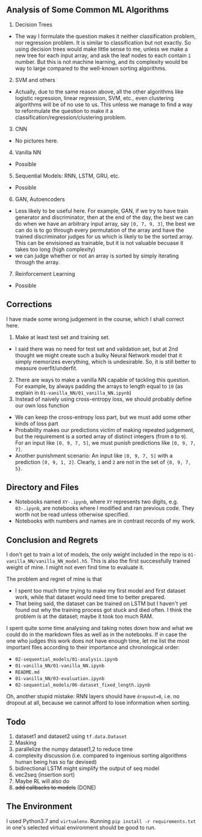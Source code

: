 ## Analysis of Some Common ML Algorithms
01. Decision Trees
  - The way I formulate the question makes it neither classification problem, nor regression problem. It is similar to classification but not exactly. So using decision trees would make little sense to me, unless we make a new tree for each input array, and ask the leaf nodes to each contain `1` number. But this is not machine learning, and its complexity would be way to large compared to the well-known sorting algorithms.
02. SVM and others
  - Actually, due to the same reason above, all the other algorithms like logistic regression, linear regression, SVM, etc., even clustering algorithms will be of no use to us. This unless we manage to find a way to reformulate the question to make it a classification/regression/clustering problem.
03. CNN
  - No pictures here.
04. Vanilla NN
  - Possible
05. Sequential Models: RNN, LSTM, GRU, etc.
  - Possible
06. GAN, Autoencoders
  - Less likely to be useful here. For example, GAN, if we try to have train generator and discriminator, then at the end of the day, the best we can do when we have an arbitrary input array, say `[0, 7, 9, 3]`, the best we can do is to go through every permutation of the array and have the trained discriminator judges for us which is likely to be the sorted array. This can be envisioned as trainable, but it is not valuable becuase it takes too long (high complexity)
  - we can judge whether or not an array is sorted by simply iterating through the array.
07. Reinforcement Learning
  - Possible


## Corrections
I have made some wrong judgement in the course, which I shall correct here.

01. Make at least test set and training set.
  - I said there was no need for test set and validation set, but at 2nd thought we might create such a bulky Neural Network model that it simply memorizes everything, which is undesirable. So, it is still better to measure overfit/underfit.
02. There are ways to make a vanilla NN capable of tackling this question. For example, by always padding the arrays to length equal to `10` (as explain in `01-vanilla_NN/01_vanilla_NN.ipynb`)
03. Instead of naively using cross-entropy loss, we should probably define our own loss function
  - We can keep the cross-entropy loss part, but we must add some other kinds of loss part
  - Probability makes our predictions victim of making repeated judgement, but the requirement is a sorted array of distinct integers (from `0` to `9`). For an input like `[0, 9, 7, 5]`, we must punish predictions like `[0, 9, 7, 7]`.
  - Another punishment scenario: An input like `[0, 9, 7, 5]` with a prediction `[0, 9, 1, 2]`. Clearly, `1` and `2` are not in the set of `{0, 9, 7, 5}`.


## Directory and Files
- Notebooks named `XY-.ipynb`, where `XY` represents two digits, e.g. `03-.ipynb`, are notebooks where I modified and ran previous code. They worth not be read unless otherwise specified.
- Notebooks with numbers and names are in contrast records of my work.


## Conclusion and Regrets
I don't get to train a lot of models, the only weight included in the repo is `01-vanilla_NN/vanilla_NN_model.h5`. This is also the first successfully trained weight of mine. I might not even find time to evaluate it.

The problem and regret of mine is that
- I spent too much time trying to make my first model and first dataset work, while that dataset would need time to better prepared.
- That being said, the dataset can be trained on LSTM but I haven't yet found out why the training process got stuck and died often. I think the problem is at the dataset; maybe it took too much RAM.

I spent quite some time analysing and taking notes down how and what we could do in the markdown files as well as in
the notebooks. If in case the one who judges this work does not have enough time, let me list the most important files
according to their importance and chronological order:

- `02-sequential_models/01-analysis.ipynb`
- `01-vanilla_NN/01-vanilla_NN.ipynb`
- `README.md`
- `01-vanilla_NN/03-evaluation.ipynb`
- `02-sequential_models/06-dataset_fixed_length.ipynb`

Oh, another stupid mistake: RNN layers should have `dropout=0`, i.e. no dropout at all, because we cannot afford to lose information when sorting.


## Todo
01. dataset1 and dataset2 using `tf.data.Dataset`
02. Masking
03. parallelize the numpy dataset1,2 to reduce time
01. complexity discussion (i.e. compared to ingenious sorting algorithms human being has so far devised)
02. bidirectional LSTM might simplify the output of seq model
03. vec2seq (insertion sort)
04. Maybe RL will also do
05. <s>add callbacks to models</s> (DONE)

## The Environment
I used Python3.7 and `virtualenv`. Running `pip install -r requirements.txt` in one's selected virtual environment
should be good to run.
